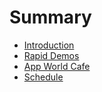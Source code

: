 # Summary

* [Introduction](README.md)
* [Rapid Demos](rapid_demos.md)
* [App World Cafe](app_world_cafe.md)
* [Schedule](schedule.md)

